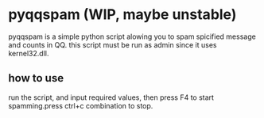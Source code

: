 # pyqqspam (WIP, maybe unstable)
pyqqspam is a simple python script alowing you to spam spicified message and counts in QQ.
this script must be run as admin since it uses kernel32.dll.
## how to use
run the script, and input required values, then press F4 to start spamming.press ctrl+c combination to stop.